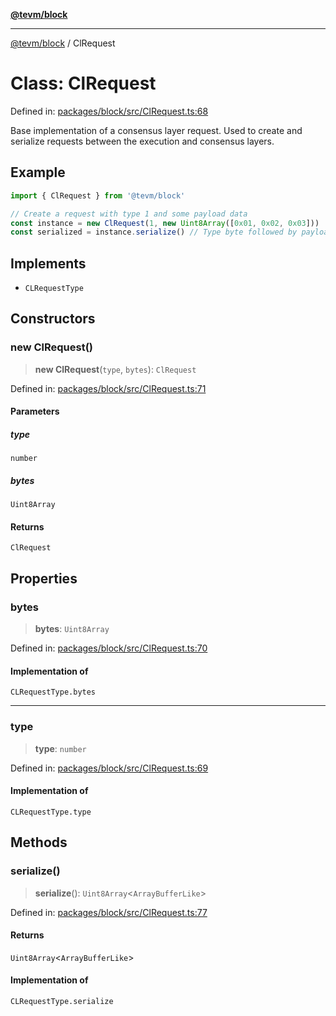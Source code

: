 [**@tevm/block**](../README.md)

***

[@tevm/block](../globals.md) / ClRequest

# Class: ClRequest

Defined in: [packages/block/src/ClRequest.ts:68](https://github.com/evmts/tevm-monorepo/blob/main/packages/block/src/ClRequest.ts#L68)

Base implementation of a consensus layer request.
Used to create and serialize requests between the execution and consensus layers.

## Example

```typescript
import { ClRequest } from '@tevm/block'

// Create a request with type 1 and some payload data
const instance = new ClRequest(1, new Uint8Array([0x01, 0x02, 0x03]))
const serialized = instance.serialize() // Type byte followed by payload
```

## Implements

- `CLRequestType`

## Constructors

### new ClRequest()

> **new ClRequest**(`type`, `bytes`): `ClRequest`

Defined in: [packages/block/src/ClRequest.ts:71](https://github.com/evmts/tevm-monorepo/blob/main/packages/block/src/ClRequest.ts#L71)

#### Parameters

##### type

`number`

##### bytes

`Uint8Array`

#### Returns

`ClRequest`

## Properties

### bytes

> **bytes**: `Uint8Array`

Defined in: [packages/block/src/ClRequest.ts:70](https://github.com/evmts/tevm-monorepo/blob/main/packages/block/src/ClRequest.ts#L70)

#### Implementation of

`CLRequestType.bytes`

***

### type

> **type**: `number`

Defined in: [packages/block/src/ClRequest.ts:69](https://github.com/evmts/tevm-monorepo/blob/main/packages/block/src/ClRequest.ts#L69)

#### Implementation of

`CLRequestType.type`

## Methods

### serialize()

> **serialize**(): `Uint8Array`\<`ArrayBufferLike`\>

Defined in: [packages/block/src/ClRequest.ts:77](https://github.com/evmts/tevm-monorepo/blob/main/packages/block/src/ClRequest.ts#L77)

#### Returns

`Uint8Array`\<`ArrayBufferLike`\>

#### Implementation of

`CLRequestType.serialize`

